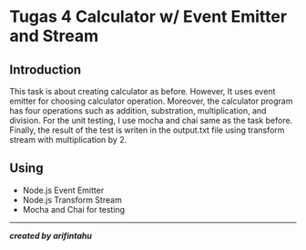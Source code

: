 # Tugas 4 Calculator w/ Event Emitter and Stream

## Introduction
This task is about creating calculator as before. However, It uses event emitter for choosing calculator operation. Moreover, the calculator program has four operations such as addition, substration, multiplication, and division. For the unit testing, I use mocha and chai same as the task before. Finally, the result of the test is writen in the output.txt file using transform stream with multiplication by 2.

## Using
+ Node.js Event Emitter
+ Node.js Transform Stream
+ Mocha and Chai for testing

---
***created by arifintahu***